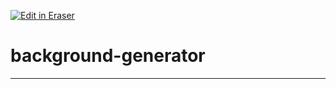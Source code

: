 [![Edit in Eraser](https://firebasestorage.googleapis.com/v0/b/second-petal-295822.appspot.com/o/images%2Fgithub%2FOpen%20in%20Eraser.svg?alt=media&token=968381c8-a7e7-472a-8ed6-4a6626da5501)](https://app.eraser.io/workspace/qU1mvvpelj5DAndZ2uog)
# background-generator
****


<!--- Eraser file: https://app.eraser.io/workspace/qU1mvvpelj5DAndZ2uog --->